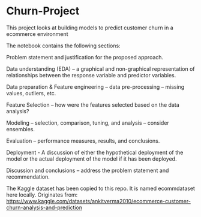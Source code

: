 # Churn-Project
This project looks at building models to predict customer churn in a ecommerce environment

The notebook contains the following sections:

Problem statement and justification for the proposed approach.

Data understanding (EDA) – a graphical and non-graphical representation of relationships between the response variable and predictor variables.

Data preparation & Feature engineering – data pre-processing – missing values, outliers, etc.

Feature Selection – how were the features selected based on the data analysis?

Modeling – selection, comparison, tuning, and analysis – consider ensembles.

Evaluation – performance measures, results, and conclusions.

Deployment - A discussion of either the hypothetical deployment of the model or the actual deployment of the model if it has been deployed.

Discussion and conclusions – address the problem statement and recommendation.

The Kaggle dataset has been copied to this repo. It is named ecommdataset here locally.
Originates from:
https://www.kaggle.com/datasets/ankitverma2010/ecommerce-customer-churn-analysis-and-prediction
